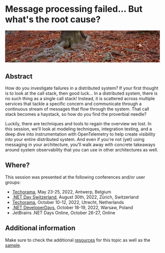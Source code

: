 # Message processing failed... But what's the root cause?

![root cause](root-cause-banner.jpg) 

## Abstract

How do you investigate failures in a distributed system? If your first thought is to look at the call stack, then good luck... In a distributed system, there is no such thing as a single call stack! Instead, it is scattered across multiple services that tackle a specific concern and communicate through a continuous stream of messages that flow through the system. That call stack becomes a haystack, so how do you find the proverbial needle?

Luckily, there are techniques and tools to regain the overview we lost. In this session, we'll look at modeling techniques, integration testing, and a deep dive into instrumentation with OpenTelemetry to help create visibility into your entire distributed system. And even if you're not (yet) using messaging in your architecture, you'll walk away with concrete takeaways around system observability that you can use in other architectures as well.

## Where?

This session was presented at the following conferences and/or user groups:

- [Techorama](https://techorama.be/), May 23-25, 2022, Antwerp, Belgium
- [.NET Day Switzerland](https://dotnetday.ch/), August 30th, 2022, Zürich, Switzerland
- [Techorama](https://techorama.nl/), October 10-12, 2022, Utrecht, Netherlands
- [.NET DeveloperDays](https://net.developerdays.pl/), October 18-19, 2022, Warsaw, Poland
- JetBrains .NET Days Online, October 26-27, Online

## Additional information

Make sure to check the additional [resources](resources) for this topic as well as the [sample](sample).
